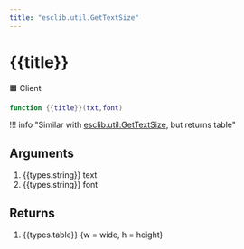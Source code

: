 ```yaml
---
title: "esclib.util.GetTextSize"
---
```

# {{title}}
🟧 Client

``` lua
function {{title}}(txt,font)
```

!!! info "Similar with [esclib.util:GetTextSize](../text_size2), but returns table"

## Arguments
1. {{types.string}} text
2. {{types.string}} font

## Returns
1. {{types.table}} {w = wide, h = height}